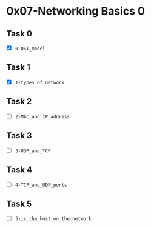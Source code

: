 # 0x07-Networking Basics 0

## Task 0
- [x] `0-OSI_model`

## Task 1
- [x] `1-types_of_network`

## Task 2
- [ ] `2-MAC_and_IP_address`

## Task 3
- [ ] `3-UDP_and_TCP`

## Task 4
- [ ] `4-TCP_and_UDP_ports`

## Task 5
- [ ] `5-is_the_host_on_the_network`
